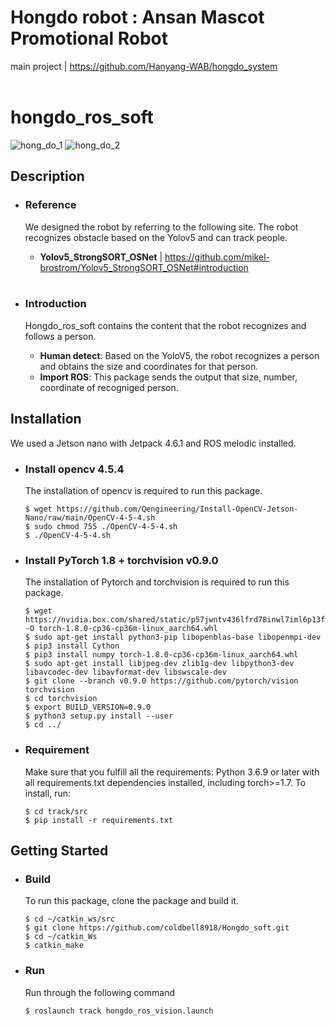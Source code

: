 # Hongdo robot : Ansan Mascot Promotional Robot
main project | https://github.com/Hanyang-WAB/hongdo_system <br><br>

# hongdo_ros_soft
![hong_do_1](https://user-images.githubusercontent.com/98142691/192149706-c6497f09-81c8-448e-b132-7e2f2a023c04.gif)
![hong_do_2](https://user-images.githubusercontent.com/98142691/192149740-f85e851a-8d84-4f00-83b9-605ca63cdc51.gif)

## Description
- ### Reference
  We designed the robot by referring to the following site. The robot recognizes obstacle based on the Yolov5 and can track people.  
  * **Yolov5_StrongSORT_OSNet** | https://github.com/mikel-brostrom/Yolov5_StrongSORT_OSNet#introduction <br><br>  
    
- ### Introduction
  Hongdo_ros_soft contains the content that the robot recognizes and follows a person.
    * **Human detect**: Based on the YoloV5, the robot recognizes a person and obtains the size and coordinates for that person.
    * **Import ROS**: This package sends the output that size, number, coordinate of recogniged person.
 

## Installation
We used a Jetson nano with Jetpack 4.6.1 and ROS melodic installed.

- ### Install opencv 4.5.4
  The installation of opencv is required to run this package.
    ```
    $ wget https://github.com/Qengineering/Install-OpenCV-Jetson-Nano/raw/main/OpenCV-4-5-4.sh
    $ sudo chmod 755 ./OpenCV-4-5-4.sh
    $ ./OpenCV-4-5-4.sh
    ```
  
- ### Install PyTorch 1.8 + torchvision v0.9.0
  The installation of Pytorch and torchvision is required to run this package.
  
    ```
    $ wget https://nvidia.box.com/shared/static/p57jwntv436lfrd78inwl7iml6p13fzh.whl -O torch-1.8.0-cp36-cp36m-linux_aarch64.whl
    $ sudo apt-get install python3-pip libopenblas-base libopenmpi-dev
    $ pip3 install Cython
    $ pip3 install numpy torch-1.8.0-cp36-cp36m-linux_aarch64.whl
    $ sudo apt-get install libjpeg-dev zlib1g-dev libpython3-dev libavcodec-dev libavformat-dev libswscale-dev
    $ git clone --branch v0.9.0 https://github.com/pytorch/vision torchvision
    $ cd torchvision
    $ export BUILD_VERSION=0.9.0
    $ python3 setup.py install --user
    $ cd ../  
    ```
  
- ### Requirement
  Make sure that you fulfill all the requirements: Python 3.6.9 or later with all requirements.txt dependencies installed, including torch>=1.7. To install, run:
  
    ```
    $ cd track/src
    $ pip install -r requirements.txt
    ```
    
## Getting Started
- ### Build
  To run this package, clone the package and build it.
  
    ```
    $ cd ~/catkin_ws/src
    $ git clone https://github.com/coldbell8918/Hongdo_soft.git
    $ cd ~/catkin_Ws
    $ catkin_make
    ```
  
- ### Run
  Run through the following command
  
    ```
    $ roslaunch track hongdo_ros_vision.launch
    ```

